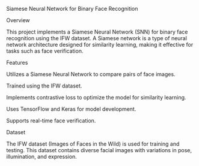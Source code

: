 Siamese Neural Network for Binary Face Recognition

Overview

This project implements a Siamese Neural Network (SNN) for binary face recognition using the IFW dataset. A Siamese network is a type of neural network architecture designed for similarity learning, making it effective for tasks such as face verification.

Features

Utilizes a Siamese Neural Network to compare pairs of face images.

Trained using the IFW dataset.

Implements contrastive loss to optimize the model for similarity learning.

Uses TensorFlow and Keras for model development.

Supports real-time face verification.

Dataset

The IFW dataset (Images of Faces in the Wild) is used for training and testing. This dataset contains diverse facial images with variations in pose, illumination, and expression.